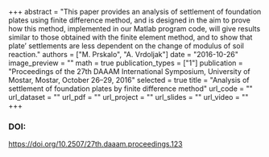 +++
abstract = "This paper provides an analysis of settlement of foundation plates using finite difference method, and is designed in the aim to prove how this method, implemented in our Matlab program code, will give results similar to those obtained with the finite element method, and to show that plate’ settlements are less dependent on the change of modulus of soil reaction."
authors = ["M. Prskalo", "A. Vrdoljak"]
date = "2016-10-26"
image_preview = ""
math = true
publication_types = ["1"]
publication = "Proceedings of the 27th DAAAM International Symposium, University of Mostar, Mostar, October 26–29, 2016"
selected = true
title = "Analysis of settlement of foundation plates by finite difference method"
url_code = ""
url_dataset = ""
url_pdf = ""
url_project = ""
url_slides = ""
url_video = ""
+++
### DOI:

https://doi.org/10.2507/27th.daaam.proceedings.123

